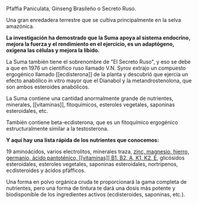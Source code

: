 
Pfaffia Paniculata, Ginseng Brasileño o Secreto Ruso.

Una gran enredadera terrestre que se cultiva principalmente en la selva amazónica.

**La investigación ha demostrado que la Suma apoya al sistema endocrino, mejora la fuerza y el rendimiento en el ejercicio, es un adaptógeno, oxigena las células y mejora la libido.**

La Suma también tiene el sobrenombre de "El Secreto Ruso", y eso se debe a que en 1976 un científico ruso llamado V.N. Syrov extrajo un compuesto ergogénico llamado [[ecdisterona]] de la planta y descubrió que ejercía un efecto anabólico in vitro mayor que el Dianabol y la metandrostenolona, que son ambos esteroides anabólicos.

La Suma contiene una cantidad anormalmente grande de nutrientes, minerales, [[vitaminas]], fitoquímicos, esteroles vegetales, saponinas esteroidales, etc.

También contiene beta-ecdisterona, que es un fitoquímico ergogénico estructuralmente similar a la testosterona.

**Y aquí hay una lista rápida de los nutrientes que conocemos:**

19 aminoácidos, varios electrolitos, minerales traza, [zinc, magnesio, hierro, germanio, ácido pantoténico, [[vitaminas]] B1, B2, A, K1, K2, E](https://www.anabolicmen.com/multivitamin-testosterone/), glicósidos esteroidales, esteroles vegetales, saponinas esteroidales, nortripenos, ecdisteroides y ácidos pfáfficos.

Una forma en polvo orgánica cruda te proporcionará la gama completa de nutrientes, pero una forma de tintura te dará una dosis más potente y biodisponible de los ingredientes activos (ecdisteroides, saponinas, etc.).